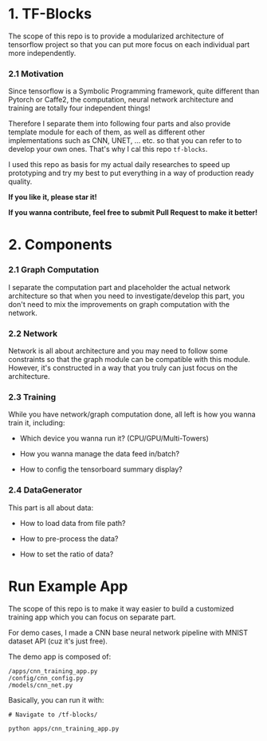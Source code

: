 # 1. TF-Blocks

The scope of this repo is to provide a modularized architecture of tensorflow project so that
you can put more focus on each individual part more independently.


### 2.1 Motivation

Since tensorflow is a Symbolic Programming framework, quite different than Pytorch or Caffe2,
the computation, neural network architecture and training are totally four independent things!

Therefore I separate them into following four parts and also provide template module for each of them, 
as well as different other implementations such as CNN, UNET, ... etc. so that you can refer to to develop
your own ones. That's why I cal this repo `tf-blocks`.

I used this repo as basis for my actual daily researches to speed up prototyping and try my best to put everything
in a way of production ready quality.

**If you like it, please star it!**

**If you wanna contribute, feel free to submit Pull Request to make it better!**


# 2. Components

### 2.1 Graph Computation
 
I separate the computation part and placeholder the actual network architecture  so that when you need to investigate/develop
this part, you don't need to mix the improvements on graph computation with the network.


### 2.2 Network

Network is all about architecture and you may need to follow some constraints so that the graph module can be compatible
with this module. However, it's constructed in a way that you truly can just focus on the architecture.

### 2.3 Training

While you have network/graph computation done, all left is how you wanna train it, including:

* Which device you wanna run it? (CPU/GPU/Multi-Towers)

* How you wanna manage the data feed in/batch?

* How to config the tensorboard summary display?


### 2.4 DataGenerator

This part is all about data:

* How to load data from file path?

* How to pre-process the data?

* How to set the ratio of data?


# Run Example App

The scope of this repo is to make it way easier to build a customized training app which you can focus
on separate part.

For demo cases, I made a CNN base neural network pipeline with MNIST dataset API (cuz it's just free).

The demo app is composed of:

```
/apps/cnn_training_app.py
/config/cnn_config.py
/models/cnn_net.py
```

Basically, you can run it with:

```
# Navigate to /tf-blocks/

python apps/cnn_training_app.py

```